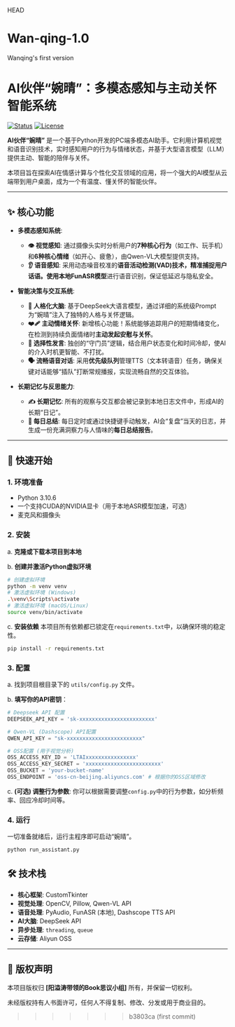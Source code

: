 HEAD
# Wan-qing-1.0
Wanqing's first version
# AI伙伴“婉晴”：多模态感知与主动关怀智能系统

[![Status](https://img.shields.io/badge/status-active-success.svg)]()
[![License](https://img.shields.io/badge/license-All%20Rights%20Reserved-red.svg)]()

**AI伙伴“婉晴”** 是一个基于Python开发的PC端多模态AI助手。它利用计算机视觉和语音识别技术，实时感知用户的行为与情绪状态，并基于大型语言模型（LLM）提供主动、智能的陪伴与关怀。

本项目旨在探索AI在情感计算与个性化交互领域的应用，将一个强大的AI模型从云端带到用户桌面，成为一个有温度、懂关怀的智能伙伴。

---

## ✨ 核心功能

*   **多模态感知系统**:
    *   **👁️ 视觉感知**: 通过摄像头实时分析用户的**7种核心行为**（如工作、玩手机）和**6种核心情绪**（如开心、疲惫），由Qwen-VL大模型提供支持。
    *   **👂 语音感知**: 采用动态噪音校准的**语音活动检测(VAD)**技术，精准捕捉用户话语。使用**本地FunASR模型**进行语音识别，保证低延迟与隐私安全。

*   **智能决策与交互系统**:
    *   **🧠 人格化大脑**: 基于DeepSeek大语言模型，通过详细的系统级Prompt为“婉晴”注入了独特的人格与关怀逻辑。
    *   **❤️‍🩹 主动情绪关怀**: 新增核心功能！系统能够追踪用户的短期情绪变化，在检测到持续负面情绪时**主动发起安慰与关怀**。
    *   **🤫 选择性发言**: 独创的“守门员”逻辑，结合用户状态变化和时间冷却，使AI的介入时机更智能、不打扰。
    *   **🗣️ 流畅语音对话**: 采用**优先级队列**管理TTS（文本转语音）任务，确保关键对话能够“插队”打断常规播报，实现流畅自然的交互体验。

*   **长期记忆与反思能力**:
    *   **✍️ 长期记忆**: 所有的观察与交互都会被记录到本地日志文件中，形成AI的长期“日记”。
    *   **📅 每日总结**: 每日定时或通过快捷键手动触发，AI会“复盘”当天的日志，并生成一份充满洞察力与人情味的**每日总结报告**。

---

## 🚀 快速开始

### 1. 环境准备

*   Python 3.10.6
*   一个支持CUDA的NVIDIA显卡（用于本地ASR模型加速，可选）
*   麦克风和摄像头

### 2. 安装

a. **克隆或下载本项目到本地**

b. **创建并激活Python虚拟环境**
   ```bash
   # 创建虚拟环境
   python -m venv venv
   # 激活虚拟环境 (Windows)
   .\venv\Scripts\activate
   # 激活虚拟环境 (macOS/Linux)
   source venv/bin/activate
   ```

c. **安装依赖**
   本项目所有依赖都已锁定在`requirements.txt`中，以确保环境的稳定性。
   ```bash
   pip install -r requirements.txt
   ```

### 3. 配置

a. 找到项目根目录下的 `utils/config.py` 文件。

b. **填写你的API密钥**：
   ```python
   # Deepseek API 配置
   DEEPSEEK_API_KEY = 'sk-xxxxxxxxxxxxxxxxxxxxxxxx'

   # Qwen-VL (Dashscope) API配置
   QWEN_API_KEY = "sk-xxxxxxxxxxxxxxxxxxxxxxxx"

   # OSS配置 (用于视觉分析)
   OSS_ACCESS_KEY_ID = 'LTAIxxxxxxxxxxxxxxxx'
   OSS_ACCESS_KEY_SECRET = 'xxxxxxxxxxxxxxxxxxxxxxxx'
   OSS_BUCKET = 'your-bucket-name'
   OSS_ENDPOINT = 'oss-cn-beijing.aliyuncs.com' # 根据你的OSS区域修改
   ```

c. **(可选) 调整行为参数**:
   你可以根据需要调整`config.py`中的行为参数，如分析频率、回应冷却时间等。

### 4. 运行

一切准备就绪后，运行主程序即可启动“婉晴”。
```bash
python run_assistant.py
```


## 🛠️ 技术栈

*   **核心框架**: CustomTkinter
*   **视觉处理**: OpenCV, Pillow, Qwen-VL API
*   **语音处理**: PyAudio, FunASR (本地), Dashscope TTS API
*   **AI大脑**: DeepSeek API
*   **异步处理**: `threading`, `queue`
*   **云存储**: Aliyun OSS

---

## 📜 版权声明

本项目版权归 **[阳溢涛带领的Book思议小组]** 所有，并保留一切权利。

未经版权持有人书面许可，任何人不得复制、修改、分发或用于商业目的。
>>>>>>> b3803ca (first commit)
